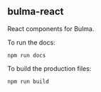 ## bulma-react

React components for Bulma.

To run the docs:

`npm run docs`

To build the production files:

`npm run build`
